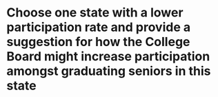 # Choose one state with a lower participation rate and provide a suggestion for how the College Board might increase participation amongst graduating seniors in this state
